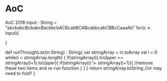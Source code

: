 # AoC
AoC 2018
input : String = "abcbabcBcbabcBacbbcbACBcabBCABcabbcabCBBcCaaaAb"
for(c <- input){
  
}

def runThroughList(in:String) : String{
  var stringArray = in.toArray
  val i = 0
  while(i < stringArray.length)
  {
    if(stringArray(i).toUpper == stringArray(i+1).toUpper){
      if(stringArray(i) != stringArray(i+1)){
        //remove these two items and re-run function
      }
    }
  }
  return stringArray.toString //or may need to fold? 
}

